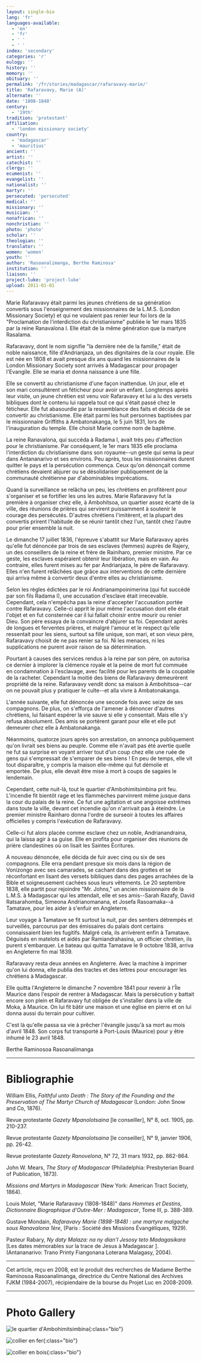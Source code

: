 ```yaml
---
layout: single-bio
lang: 'fr'
languages-available:
  - 'en'
  - 'fr'
  - ' '
  - ' '
index: 'secondary'
categories: 'r'
eulogy: ''
history: ''
memory: ''
obituary: ''
permalink: '/fr/stories/madagascar/rafaravavy-marie/'
title: 'Rafaravavy, Marie (A)'
alternate: ''
date: '1808-1848'
century:
  - '19th'
tradition: 'protestant'
affiliation:
  - 'london missionary society'
country:
  - 'madagascar'
  - 'mauritius'
ancient: ''
artist: ''
catechist: ''
clergy: ''
ecumenist: ''
evangelist: ''
nationalist: ''
martyr: ''
persecuted: 'persecuted'
medical: ''
missionary: ''
musician: ''
nonafrican: ''
nonchristian: ''
photo: 'photo'
scholar: ''
theologian: ''
translator: ''
women: 'women'
youth: ''
author: 'Rasoanalimanga, Berthe Raminosa'
institution: ''
liaison: ''
project-luke: 'project-luke'
upload: 2011-01-01
---
```


Marie Rafaravavy était parmi les jeunes chrétiens de sa génération convertis sous l'enseignement des missionnaires de la L.M.S. (London Missionary Society) et qui ne voulaient pas renier leur foi lors de la "Proclamation de l'interdiction du christianisme" publiée le 1er mars 1835 par la reine Ranavalona I. Elle était de la même génération que la martyre Rasalama.

Rafaravavy, dont le nom signifie "la dernière née de la famille," était de noble naissance, fille d'Andrianjaza, un des dignitaires de la cour royale. Elle est née en 1808 et avait presque dix ans quand les missionnaires de la London Missionary Society sont arrivés à Madagascar pour propager l'Evangile. Elle se maria et donna naissance à une fille.

Elle se convertit au christianisme d'une façon inattendue. Un jour, elle et son mari consultèrent un féticheur pour avoir un enfant. Longtemps après leur visite, un jeune chrétien est venu voir Rafaravavy et lui a lu des versets bibliques dont le contenu lui rappela tout ce qui s'était passé chez le féticheur. Elle fut abasourdie par la ressemblance des faits et décida de se convertir au christianisme. Elle était parmi les huit personnes baptisées par le missionnaire Griffiths à Ambatonakanga, le 5 juin 1831, lors de l'inauguration du temple. Elle choisit Marie comme nom de baptême.

La reine Ranavalona, qui succéda à Radama I, avait très peu d'affection pour le christianisme. Par conséquent, le 1er mars 1835 elle proclama l'interdiction du christianisme dans son royaume--un geste qui sema la peur dans Antananarivo et ses environs. Peu après, tous les missionnaires durent quitter le pays et la persécution commença. Ceux qu'on dénonçait comme chrétiens devaient abjurer ou se désolidariser publiquement de la communauté chrétienne par d'abominables imprécations.

Quand la surveillance se relâcha un peu, les chrétiens en profitèrent pour s'organiser et se fortifier les uns les autres. Marie Rafaravavy fut la première à organiser chez elle, à Ambohitsoa, un quartier assez écarté de la ville, des réunions de prières qui servirent puissamment à soutenir le courage des persécutés. D'autres chrétiens l'imitèrent, et la plupart des convertis prirent l'habitude de se réunir tantôt chez l'un, tantôt chez l'autre pour prier ensemble la nuit.

Le dimanche 17 juillet 1836, l'épreuve s'abattit sur Marie Rafaravavy après qu'elle fut dénoncée par trois de ses esclaves (femmes) auprès de Rajery, un des conseillers de la reine et frère de Rainiharo, premier ministre. Par ce geste, les esclaves espéraient obtenir leur libération, mais en vain. Au contraire, elles furent mises au fer par Andrianjaza, le père de Rafaravavy. Elles n'en furent relâchées que grâce aux interventions de cette dernière qui arriva même à convertir deux d'entre elles au christianisme.

Selon les règles édictées par le roi Andrianampoinimerina (qui fut succédé par son fils Radama I), une accusation d'esclave était irrecevable. Cependant, cela n'empêcha pas la reine d'accepter l'accusation portée contre Rafaravavy. Celle-ci apprit le jour même l'accusation dont elle était l'objet et en fut consternée car il lui fallait choisir entre mourir ou renier Dieu. Son père essaya de la convaincre d'abjurer sa foi. Cependant après de longues et ferventes prières, et malgré l'amour et le respect qu'elle ressentait pour les siens, surtout sa fille unique, son mari, et son vieux père, Rafaravavy choisit de ne pas renier sa foi. Ni les menaces, ni les supplications ne purent avoir raison de sa détermination.

Pourtant à causes des services rendus à la reine par son père, on autorisa ce dernier à implorer la clémence royale et la peine de mort fut commuée en condamnation à l'esclavage, avec facilité pour les parents de la coupable de la racheter. Cependant la moitié des biens de Rafaravavy demeurèrent propriété de la reine. Rafaravavy vendit donc sa maison à Ambohitsoa--car on ne pouvait plus y pratiquer le culte--et alla vivre à Ambatonakanga.

L'année suivante, elle fut dénoncée une seconde fois avec seize de ses compagnons. De plus, on s'efforça de l'amener à dénoncer d'autres chrétiens, lui faisant espérer la vie sauve si elle y consentait. Mais elle s'y refusa absolument. Des amis se portèrent garant pour elle et elle put demeurer chez elle à Ambatonakanga.

Néanmoins, quatorze jours après son arrestation, on annonça publiquement qu'on livrait ses biens au peuple. Comme elle n'avait pas été avertie quelle ne fut sa surprise en voyant arriver tout d'un coup chez elle une ruée de gens qui s'empressait de s'emparer de ses biens ! En peu de temps, elle vit tout disparaître, y compris la maison elle-même qui fut démolie et emportée. De plus, elle devait être mise à mort à coups de sagaies le lendemain.

Cependant, cette nuit-là, tout le quartier d'Ambohimitsimbina prit feu. L'incendie fit bientôt rage et les flammèches parvinrent même jusque dans la cour du palais de la reine. Ce fut une agitation et une angoisse extrêmes dans toute la ville, devant cet incendie qu'on n'arrivait pas à éteindre. Le premier ministre Rainharo donna l'ordre de surseoir à toutes les affaires officielles y compris l'exécution de Rafaravavy.

Celle-ci fut alors placée comme esclave chez un noble, Andrianandraina, qui la laissa agir à sa guise. Elle en profita pour organiser des réunions de prière clandestines où on lisait les Saintes Écritures.

A nouveau dénoncée, elle décida de fuir avec cinq ou six de ses compagnons. Elle erra pendant presque six mois dans la région de Vonizongo avec ses camarades, se cachant dans des grottes et se réconfortant en lisant des versets bibliques dans des pages arrachées de la Bible et soigneusement cachées sous leurs vêtements. Le 20 septembre 1838, elle partit pour rejoindre "Mr. Johns," un ancien missionnaire de la L.M.S. à Madagascar qui les attendait, elle et ses amis--Sarah Razafy, David Ratsarahomba, Simeona Andrianomanana, et Josefa Rasoamaka--à Tamatave, pour les aider à s'enfuir en Angleterre.

Leur voyage à Tamatave se fit surtout la nuit, par des sentiers détrempés et surveillés, parcourus par des émissaires du palais dont certains connaissaient bien les fugitifs. Malgré cela, ils arrivèrent enfin à Tamatave. Déguisés en matelots et aidés par Ramiandrahasina, un officier chrétien, ils purent s'embarquer. Le bateau qui quitta Tamatave le 9 octobre 1838, arriva en Angleterre fin mai 1839.

Rafaravavy resta deux années en Angleterre. Avec la machine à imprimer qu'on lui donna, elle publia des tractes et des lettres pour encourager les chrétiens à Madagascar.

Elle quitta l'Angleterre le dimanche 7 novembre 1841 pour revenir à l'Île Maurice dans l'espoir de rentrer à Madagascar. Mais la persécution y battait encore son plein et Rafaravavy fut obligée de s'installer dans la ville de Moka, à Maurice. On lui fit bâtir une maison et une église en pierre et on lui donna aussi du terrain pour cultiver.

C'est là qu'elle passa sa vie à prêcher l'évangile jusqu'à sa mort au mois d'avril 1848. Son corps fut transporté à Port-Louis (Maurice) pour y être inhumé le 23 avril 1848.

Berthe Raminosoa Rasoanalimanga

---

# Bibliographie

William Ellis, _Faithful unto Death : The Story of the Founding and the Preservation of The Martyr Church of Madagascar_ (London: John Snow and Co, 1876).

Revue protestante _Gazety Mpanolotsaina_ [le conseiller], N° 8, oct. 1905, pp. 210-237.

Revue protestante _Gazety Mpanolotsaina_ [le conseiller], N° 9, janvier 1906, pp. 26-42.

Revue protestante _Gazety Ranovelona_, N° 72, 31 mars 1932, pp. 862-864.

John W. Mears, _The Story of Madagascar_ (Philadelphia: Presbyterian Board of Publication, 1873).

_Missions and Martyrs in Madagascar_ (New York: American Tract Society, 1864).

Louis Molet, "Marie Rafaravavy (1808-1848)" dans _Hommes et Destins, Dictionnaire Biographique d'Outre-Mer : Madagascar_, Tome III, p. 388-389.

Gustave Mondain, _Rafaravavy Marie (1898-1848) : une martyre malgache sous Ranavalona 1ère_, (Paris : Société des Missions Évangéliques, 1929).

Pasteur Rabary, _Ny daty Malaza: na ny dian'I Jesosy teto Madagasikara_ [Les dates mémorables sur la trace de Jesus à Madagascar ]. (Antananarivo: Trano Printy Fiangonana Loterana Malagasy, 2004).

---

Cet article, reçu en 2008, est le produit des recherches de Madame Berthe Raminosoa Rasoanalimanga, directrice du Centre National des Archives FJKM (1984-2007), récipiendaire de la bourse du Projet Luc en 2008-2009.

---

# Photo Gallery

![le quartier d'Ambohimitsimbina](/images/bio-pics/madagascar/rafaravavy-marie/f-palais-royal.jpg){:class="bio"}

![collier en fer](/images/bio-pics/madagascar/rafaravavy-marie/collier-en-fer.jpg){:class="bio"}

![collier en bois](/images/bio-pics/madagascar/rafaravavy-marie/collier-en-bois.jpg){:class="bio"}
